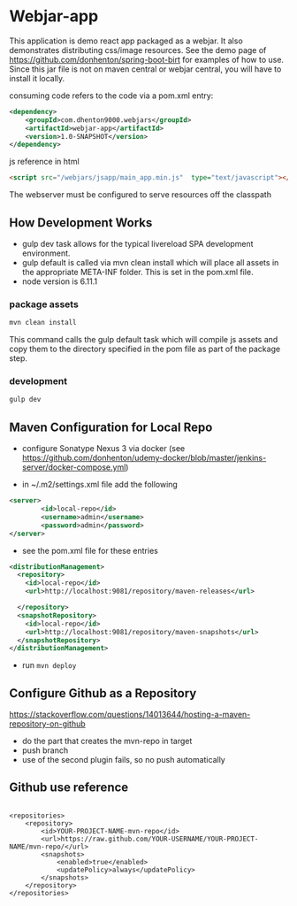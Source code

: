 # Webjar-app


This application is demo react app packaged as a webjar. It also demonstrates
distributing css/image resources. See the demo page of 
https://github.com/donhenton/spring-boot-birt for examples of how to use. Since this jar file is
not on maven central or webjar central, you will have to install it locally.

consuming code refers to the code via a pom.xml entry:

```xml
<dependency>
    <groupId>com.dhenton9000.webjars</groupId>
    <artifactId>webjar-app</artifactId>
    <version>1.0-SNAPSHOT</version>
</dependency>
```

js reference in html

```html
<script src="/webjars/jsapp/main_app.min.js"  type="text/javascript"></script>  
```

The webserver must be configured to serve resources off the classpath

## How Development Works

* gulp dev task allows for the typical livereload SPA development environment.
* gulp default is called via mvn clean install which will place all assets in the appropriate META-INF folder. This is set in the pom.xml file.
* node version is 6.11.1

### package assets

```bash
mvn clean install
```

This command calls the gulp default task which will compile js assets and copy them to the directory specified in the pom file as part of the package step.

### development

```bash
gulp dev
```


## Maven Configuration for Local Repo

* configure Sonatype Nexus 3 via docker (see <https://github.com/donhenton/udemy-docker/blob/master/jenkins-server/docker-compose.yml>)

* in ~/.m2/settings.xml file add the following

```xml
<server>
        <id>local-repo</id>
        <username>admin</username>
        <password>admin</password>
</server>
```

* see the pom.xml file for these entries

```xml
<distributionManagement>
  <repository>
    <id>local-repo</id>
    <url>http://localhost:9081/repository/maven-releases</url>

  </repository>
  <snapshotRepository>
    <id>local-repo</id>
    <url>http://localhost:9081/repository/maven-snapshots</url>
  </snapshotRepository>
</distributionManagement>
```

* run ```mvn deploy```


## Configure Github as a Repository

<https://stackoverflow.com/questions/14013644/hosting-a-maven-repository-on-github>
* do the part that creates the mvn-repo in target
* push branch
* use of the second plugin fails, so no push automatically

## Github use reference

```

<repositories>
    <repository>
        <id>YOUR-PROJECT-NAME-mvn-repo</id>
        <url>https://raw.github.com/YOUR-USERNAME/YOUR-PROJECT-NAME/mvn-repo/</url>
        <snapshots>
            <enabled>true</enabled>
            <updatePolicy>always</updatePolicy>
        </snapshots>
    </repository>
</repositories>


```

